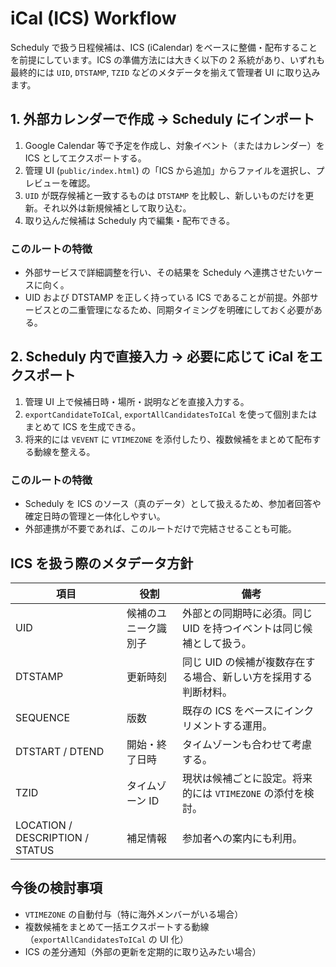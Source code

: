 # iCal (ICS) Workflow

Scheduly で扱う日程候補は、ICS (iCalendar) をベースに整備・配布することを前提にしています。ICS の準備方法には大きく以下の 2 系統があり、いずれも最終的には `UID`, `DTSTAMP`, `TZID` などのメタデータを揃えて管理者 UI に取り込みます。

## 1. 外部カレンダーで作成 → Scheduly にインポート

1. Google Calendar 等で予定を作成し、対象イベント（またはカレンダー）を ICS としてエクスポートする。
2. 管理 UI (`public/index.html`) の「ICS から追加」からファイルを選択し、プレビューを確認。
3. `UID` が既存候補と一致するものは `DTSTAMP` を比較し、新しいものだけを更新。それ以外は新規候補として取り込む。
4. 取り込んだ候補は Scheduly 内で編集・配布できる。

### このルートの特徴
- 外部サービスで詳細調整を行い、その結果を Scheduly へ連携させたいケースに向く。
- UID および DTSTAMP を正しく持っている ICS であることが前提。外部サービスとの二重管理になるため、同期タイミングを明確にしておく必要がある。

## 2. Scheduly 内で直接入力 → 必要に応じて iCal をエクスポート

1. 管理 UI 上で候補日時・場所・説明などを直接入力する。
2. `exportCandidateToICal`, `exportAllCandidatesToICal` を使って個別またはまとめて ICS を生成できる。
3. 将来的には `VEVENT` に `VTIMEZONE` を添付したり、複数候補をまとめて配布する動線を整える。

### このルートの特徴
- Scheduly を ICS のソース（真のデータ）として扱えるため、参加者回答や確定日時の管理と一体化しやすい。
- 外部連携が不要であれば、このルートだけで完結させることも可能。

## ICS を扱う際のメタデータ方針

| 項目 | 役割 | 備考 |
|------|------|------|
| UID | 候補のユニーク識別子 | 外部との同期時に必須。同じ UID を持つイベントは同じ候補として扱う。 |
| DTSTAMP | 更新時刻 | 同じ UID の候補が複数存在する場合、新しい方を採用する判断材料。 |
| SEQUENCE | 版数 | 既存の ICS をベースにインクリメントする運用。 |
| DTSTART / DTEND | 開始・終了日時 | タイムゾーンも合わせて考慮する。 |
| TZID | タイムゾーン ID | 現状は候補ごとに設定。将来的には `VTIMEZONE` の添付を検討。 |
| LOCATION / DESCRIPTION / STATUS | 補足情報 | 参加者への案内にも利用。 |

## 今後の検討事項

- `VTIMEZONE` の自動付与（特に海外メンバーがいる場合）
- 複数候補をまとめて一括エクスポートする動線（`exportAllCandidatesToICal` の UI 化）
- ICS の差分通知（外部の更新を定期的に取り込みたい場合）
